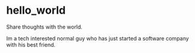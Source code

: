 # hello_world
Share thoughts with the world.

Im a tech interested normal guy who has just started a software company with his best friend.
